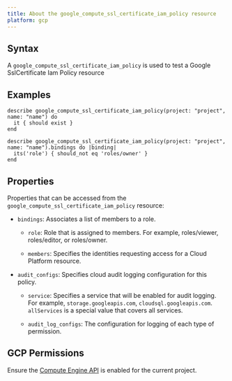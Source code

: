 ```yaml
---
title: About the google_compute_ssl_certificate_iam_policy resource
platform: gcp
---
```


## Syntax
A `google_compute_ssl_certificate_iam_policy` is used to test a Google SslCertificate Iam Policy resource

## Examples
```
describe google_compute_ssl_certificate_iam_policy(project: "project", name: "name") do
  it { should exist }
end

describe google_compute_ssl_certificate_iam_policy(project: "project", name: "name").bindings do |binding|
  its('role') { should_not eq 'roles/owner' }
end
```

## Properties
Properties that can be accessed from the `google_compute_ssl_certificate_iam_policy` resource:

  * `bindings`: Associates a list of members to a role.

    * `role`: Role that is assigned to members. For example, roles/viewer, roles/editor, or roles/owner.

    * `members`: Specifies the identities requesting access for a Cloud Platform resource.

  * `audit_configs`: Specifies cloud audit logging configuration for this policy.

    * `service`: Specifies a service that will be enabled for audit logging. For example, `storage.googleapis.com`, `cloudsql.googleapis.com`. `allServices`  is a special value that covers all services.

    * `audit_log_configs`: The configuration for logging of each type of permission.



## GCP Permissions

Ensure the [Compute Engine API](https://console.cloud.google.com/apis/library/compute.googleapis.com/) is enabled for the current project.
